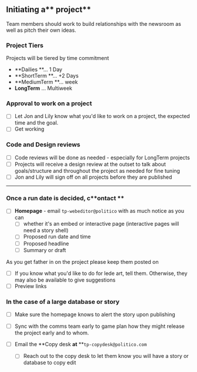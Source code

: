 ## Initiating a** project**

Team members should work to build relationships with the newsroom as well as pitch their own ideas. 

### Project Tiers

Projects will be tiered by time commitment 

* **Dailies **... 1 Day 
* **ShortTerm **... +2 Days 
* **MediumTerm **... week
* **LongTerm** ... Multiweek

### Approval to work on a project

* [ ]  Let Jon and Lily know what you'd like to work on a project, the expected time and the goal.
* [ ] Get working

### Code and Design reviews

* [ ]  Code reviews will be done as needed - especially for LongTerm projects
* [ ]  Projects will receive a design review at the outset to talk about goals/structure and throughout the project as needed for fine tuning
* [ ]  Jon and Lily will sign off on all projects before they are published

---

### Once a run date is decided, c**ontact **

* [ ] **Homepage** - email `tp-webeditor@politico` with as much notice as you can
  * [ ] whether it's an embed or interactive page \(interactive pages will need a story shell\)
  * [ ] Proposed run date and time
  * [ ] Proposed headline
  * [ ] Summary or draft

As you get father in on the project please keep them posted on

* [ ] If you know what you'd like to do for lede art, tell them. Otherwise, they may also be available to give suggestions
* [ ] Preview links

### **In the case of a large database or story**

* [ ] Make sure the homepage knows to alert the story upon publishing
* [ ] Sync with the comms team early to game plan how they might release the project early and to whom.

* [ ] Email the **Copy desk **at** **`tp-copydesk@politico.com`

  * [ ] Reach out to the copy desk to let them know you will have a story or database to copy edit 



